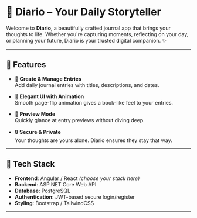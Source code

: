 # 📖 Diario – Your Daily Storyteller

Welcome to **Diario**, a beautifully crafted journal app that brings your thoughts to life. Whether you're capturing moments, reflecting on your day, or planning your future, Diario is your trusted digital companion. ✨

---

## 🌟 Features

- 📝 **Create & Manage Entries**  
  Add daily journal entries with titles, descriptions, and dates.

- 🌈 **Elegant UI with Animation**  
  Smooth page-flip animation gives a book-like feel to your entries.

- 🧠 **Preview Mode**  
  Quickly glance at entry previews without diving deep.

- 🔒 **Secure & Private**  
  Your thoughts are yours alone. Diario ensures they stay that way.

---

## 🚀 Tech Stack

- **Frontend**: Angular / React *(choose your stack here)*
- **Backend**: ASP.NET Core Web API
- **Database**: PostgreSQL
- **Authentication**: JWT-based secure login/register
- **Styling**: Bootstrap / TailwindCSS

---


